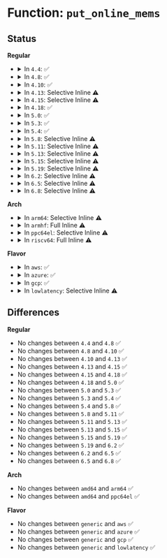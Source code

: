 # Function: <code>put_online_mems</code>

## Status
<b>Regular</b>
<ul>
<li>
<details>
<summary>In <code>4.4</code>: ✅</summary>

```c
void put_online_mems();
```

**Collision:** Unique Global

**Inline:** No

**Transformation:** False

**Instances:**

```
In mm/memory_hotplug.c (ffffffff811efbd0)
Location: mm/memory_hotplug.c:91
Inline: False
Direct callers:
  - mm/slab_common.c:kmem_cache_shrink
  - mm/slab_common.c:kmem_cache_create
  - mm/slab_common.c:kmem_cache_create
  - mm/slab_common.c:kmem_cache_create
  - mm/slab_common.c:kmem_cache_destroy
  - mm/slab_common.c:memcg_create_kmem_cache
  - mm/slab_common.c:memcg_deactivate_kmem_caches
  - mm/slab_common.c:memcg_destroy_kmem_caches
  - mm/slub.c:show_slab_objects
  - mm/memory_hotplug.c:set_online_page_callback
  - mm/memory_hotplug.c:restore_online_page_callback
  - mm/memory-failure.c:soft_offline_page
  - mm/memory-failure.c:soft_offline_page
  - mm/memory-failure.c:soft_offline_page
```
**Symbols:**

```
ffffffff811efbd0-ffffffff811efc4c: put_online_mems (STB_GLOBAL)
```
</details>
</li>
<li>
<details>
<summary>In <code>4.8</code>: ✅</summary>

```c
void put_online_mems();
```

**Collision:** Unique Global

**Inline:** No

**Transformation:** False

**Instances:**

```
In mm/memory_hotplug.c (ffffffff8120f010)
Location: mm/memory_hotplug.c:111
Inline: False
Direct callers:
  - mm/slab_common.c:kmem_cache_shrink
  - mm/slab_common.c:kmem_cache_destroy
  - mm/slab_common.c:memcg_destroy_kmem_caches
  - mm/slab_common.c:memcg_deactivate_kmem_caches
  - mm/slab_common.c:memcg_create_kmem_cache
  - mm/slab_common.c:kmem_cache_create
  - mm/slab_common.c:kmem_cache_create
  - mm/slab_common.c:kmem_cache_create
  - mm/slub.c:show_slab_objects
  - mm/memory_hotplug.c:restore_online_page_callback
  - mm/memory_hotplug.c:set_online_page_callback
  - mm/memory-failure.c:soft_offline_page
  - mm/memory-failure.c:soft_offline_page
  - mm/memory-failure.c:soft_offline_page
```
**Symbols:**

```
ffffffff8120f010-ffffffff8120f08c: put_online_mems (STB_GLOBAL)
```
</details>
</li>
<li>
<details>
<summary>In <code>4.10</code>: ✅</summary>

```c
void put_online_mems();
```

**Collision:** Unique Global

**Inline:** No

**Transformation:** False

**Instances:**

```
In mm/memory_hotplug.c (ffffffff812210d0)
Location: mm/memory_hotplug.c:111
Inline: False
Direct callers:
  - mm/slab_common.c:kmem_cache_shrink
  - mm/slab_common.c:kmem_cache_destroy
  - mm/slab_common.c:memcg_destroy_kmem_caches
  - mm/slab_common.c:memcg_deactivate_kmem_caches
  - mm/slab_common.c:memcg_create_kmem_cache
  - mm/slab_common.c:kmem_cache_create
  - mm/slab_common.c:kmem_cache_create
  - mm/slab_common.c:kmem_cache_create
  - mm/slub.c:show_slab_objects
  - mm/memory_hotplug.c:restore_online_page_callback
  - mm/memory_hotplug.c:set_online_page_callback
  - mm/memory-failure.c:soft_offline_page
  - mm/memory-failure.c:soft_offline_page
  - mm/memory-failure.c:soft_offline_page
```
**Symbols:**

```
ffffffff812210d0-ffffffff8122114c: put_online_mems (STB_GLOBAL)
```
</details>
</li>
<li>
<details>
<summary>In <code>4.13</code>: Selective Inline ⚠️</summary>

```c
void put_online_mems();
```

**Collision:** Unique Global

**Inline:** Selective

**Transformation:** False

**Instances:**

```
In mm/memory_hotplug.c (ffffffff8122c4db)
Location: mm/memory_hotplug.c:62
Inline: True
Inline callers:
  - mm/memory_hotplug.c:restore_online_page_callback
  - mm/memory_hotplug.c:set_online_page_callback
Direct callers:
  - mm/slab_common.c:kmem_cache_shrink
  - mm/slab_common.c:kmem_cache_destroy
  - mm/slab_common.c:memcg_destroy_kmem_caches
  - mm/slab_common.c:memcg_deactivate_kmem_caches
  - mm/slab_common.c:kmemcg_deactivate_workfn
  - mm/slab_common.c:memcg_create_kmem_cache
  - mm/slab_common.c:kmem_cache_create
  - mm/slab_common.c:kmem_cache_create
  - mm/slab_common.c:kmem_cache_create
  - mm/slab_common.c:kmem_cache_create
  - mm/slub.c:show_slab_objects
  - mm/memory-failure.c:soft_offline_page
  - mm/memory-failure.c:soft_offline_page
  - mm/memory-failure.c:soft_offline_page
```
**Symbols:**

```
ffffffff8122c990-ffffffff8122c9bc: put_online_mems (STB_GLOBAL)
```
</details>
</li>
<li>
<details>
<summary>In <code>4.15</code>: Selective Inline ⚠️</summary>

```c
void put_online_mems();
```

**Collision:** Unique Global

**Inline:** Selective

**Transformation:** False

**Instances:**

```
In mm/memory_hotplug.c (ffffffff81247cbb)
Location: mm/memory_hotplug.c:64
Inline: True
Inline callers:
  - mm/memory_hotplug.c:restore_online_page_callback
  - mm/memory_hotplug.c:set_online_page_callback
Direct callers:
  - mm/slab_common.c:kmem_cache_shrink
  - mm/slab_common.c:kmem_cache_destroy
  - mm/slab_common.c:memcg_destroy_kmem_caches
  - mm/slab_common.c:memcg_deactivate_kmem_caches
  - mm/slab_common.c:kmemcg_deactivate_workfn
  - mm/slab_common.c:memcg_create_kmem_cache
  - mm/slab_common.c:kmem_cache_create
  - mm/slab_common.c:kmem_cache_create
  - mm/slab_common.c:kmem_cache_create
  - mm/slab_common.c:kmem_cache_create
  - mm/slub.c:show_slab_objects
  - mm/memory-failure.c:soft_offline_page
  - mm/memory-failure.c:soft_offline_page
  - mm/memory-failure.c:soft_offline_page
```
**Symbols:**

```
ffffffff812481c0-ffffffff812481ed: put_online_mems (STB_GLOBAL)
```
</details>
</li>
<li>
<details>
<summary>In <code>4.18</code>: ✅</summary>

```c
void put_online_mems();
```

**Collision:** Unique Global

**Inline:** No

**Transformation:** False

**Instances:**

```
In mm/memory_hotplug.c (ffffffff8126baf0)
Location: mm/memory_hotplug.c:64
Inline: False
Direct callers:
  - mm/slab_common.c:kmem_cache_shrink
  - mm/slab_common.c:kmem_cache_destroy
  - mm/slab_common.c:memcg_destroy_kmem_caches
  - mm/slab_common.c:memcg_deactivate_kmem_caches
  - mm/slab_common.c:kmemcg_deactivate_workfn
  - mm/slab_common.c:memcg_create_kmem_cache
  - mm/slab_common.c:kmem_cache_create_usercopy
  - mm/slab_common.c:kmem_cache_create_usercopy
  - mm/slab_common.c:kmem_cache_create_usercopy
  - mm/slab_common.c:kmem_cache_create_usercopy
  - mm/slab_common.c:kmem_cache_create_usercopy
  - mm/slub.c:show_slab_objects
  - mm/memory_hotplug.c:restore_online_page_callback
  - mm/memory_hotplug.c:set_online_page_callback
  - mm/memory-failure.c:soft_offline_page
  - mm/memory-failure.c:soft_offline_page
  - mm/memory-failure.c:soft_offline_page
```
**Symbols:**

```
ffffffff8126baf0-ffffffff8126bb1d: put_online_mems (STB_GLOBAL)
```
</details>
</li>
<li>
<details>
<summary>In <code>5.0</code>: ✅</summary>

```c
void put_online_mems();
```

**Collision:** Unique Global

**Inline:** No

**Transformation:** False

**Instances:**

```
In mm/memory_hotplug.c (ffffffff812803f0)
Location: mm/memory_hotplug.c:64
Inline: False
Direct callers:
  - mm/slab_common.c:kmem_cache_shrink
  - mm/slab_common.c:kmem_cache_destroy
  - mm/slab_common.c:memcg_destroy_kmem_caches
  - mm/slab_common.c:memcg_deactivate_kmem_caches
  - mm/slab_common.c:kmemcg_deactivate_workfn
  - mm/slab_common.c:memcg_create_kmem_cache
  - mm/slab_common.c:kmem_cache_create_usercopy
  - mm/slab_common.c:kmem_cache_create_usercopy
  - mm/slab_common.c:kmem_cache_create_usercopy
  - mm/slab_common.c:kmem_cache_create_usercopy
  - mm/slab_common.c:kmem_cache_create_usercopy
  - mm/slub.c:show_slab_objects
  - mm/memory_hotplug.c:restore_online_page_callback
  - mm/memory_hotplug.c:set_online_page_callback
  - mm/memory-failure.c:soft_offline_page
  - mm/memory-failure.c:soft_offline_page
  - mm/memory-failure.c:soft_offline_page
```
**Symbols:**

```
ffffffff812803f0-ffffffff8128041d: put_online_mems (STB_GLOBAL)
```
</details>
</li>
<li>
<details>
<summary>In <code>5.3</code>: ✅</summary>

```c
void put_online_mems();
```

**Collision:** Unique Global

**Inline:** No

**Transformation:** False

**Instances:**

```
In mm/memory_hotplug.c (ffffffff8129c730)
Location: mm/memory_hotplug.c:66
Inline: False
Direct callers:
  - mm/slab_common.c:kmem_cache_shrink
  - mm/slab_common.c:kmem_cache_destroy
  - mm/slab_common.c:memcg_deactivate_kmem_caches
  - mm/slab_common.c:kmemcg_workfn
  - mm/slab_common.c:memcg_create_kmem_cache
  - mm/slab_common.c:kmem_cache_create_usercopy
  - mm/slab_common.c:kmem_cache_create_usercopy
  - mm/slab_common.c:kmem_cache_create_usercopy
  - mm/slab_common.c:kmem_cache_create_usercopy
  - mm/slab_common.c:kmem_cache_create_usercopy
  - mm/slub.c:show_slab_objects
  - mm/memory_hotplug.c:restore_online_page_callback
  - mm/memory_hotplug.c:set_online_page_callback
  - mm/memory-failure.c:soft_offline_page
  - mm/memory-failure.c:soft_offline_page
  - mm/memory-failure.c:soft_offline_page
```
**Symbols:**

```
ffffffff8129c730-ffffffff8129c75c: put_online_mems (STB_GLOBAL)
```
</details>
</li>
<li>
<details>
<summary>In <code>5.4</code>: ✅</summary>

```c
void put_online_mems();
```

**Collision:** Unique Global

**Inline:** No

**Transformation:** False

**Instances:**

```
In mm/memory_hotplug.c (ffffffff812ac3d0)
Location: mm/memory_hotplug.c:66
Inline: False
Direct callers:
  - mm/slab_common.c:kmem_cache_shrink_all
  - mm/slab_common.c:kmem_cache_shrink
  - mm/slab_common.c:kmem_cache_destroy
  - mm/slab_common.c:memcg_deactivate_kmem_caches
  - mm/slab_common.c:kmemcg_workfn
  - mm/slab_common.c:memcg_create_kmem_cache
  - mm/slab_common.c:kmem_cache_create_usercopy
  - mm/slab_common.c:kmem_cache_create_usercopy
  - mm/slab_common.c:kmem_cache_create_usercopy
  - mm/slab_common.c:kmem_cache_create_usercopy
  - mm/slab_common.c:kmem_cache_create_usercopy
  - mm/memory_hotplug.c:restore_online_page_callback
  - mm/memory_hotplug.c:set_online_page_callback
  - mm/memory-failure.c:soft_offline_page
  - mm/memory-failure.c:soft_offline_page
  - mm/memory-failure.c:soft_offline_page
```
**Symbols:**

```
ffffffff812ac3d0-ffffffff812ac3fc: put_online_mems (STB_GLOBAL)
```
</details>
</li>
<li>
<details>
<summary>In <code>5.8</code>: Selective Inline ⚠️</summary>

```c
void put_online_mems();
```

**Collision:** Unique Global

**Inline:** Selective

**Transformation:** False

**Instances:**

```
In mm/memory_hotplug.c (ffffffff812e0857)
Location: mm/memory_hotplug.c:64
Inline: True
Inline callers:
  - mm/memory_hotplug.c:restore_online_page_callback
  - mm/memory_hotplug.c:set_online_page_callback
Direct callers:
  - mm/slab_common.c:kmem_cache_shrink_all
  - mm/slab_common.c:kmem_cache_shrink_all
  - mm/slab_common.c:kmem_cache_destroy
  - mm/slab_common.c:memcg_deactivate_kmem_caches
  - mm/slab_common.c:kmemcg_workfn
  - mm/slab_common.c:memcg_create_kmem_cache
  - mm/slab_common.c:kmem_cache_create_usercopy
  - mm/slab_common.c:kmem_cache_create_usercopy
  - mm/slab_common.c:kmem_cache_create_usercopy
  - mm/slab_common.c:kmem_cache_create_usercopy
  - mm/slab_common.c:kmem_cache_create_usercopy
  - mm/memory-failure.c:soft_offline_page
```
**Symbols:**

```
ffffffff812e1560-ffffffff812e159c: put_online_mems (STB_GLOBAL)
```
</details>
</li>
<li>
<details>
<summary>In <code>5.11</code>: Selective Inline ⚠️</summary>

```c
void put_online_mems();
```

**Collision:** Unique Global

**Inline:** Selective

**Transformation:** False

**Instances:**

```
In mm/memory_hotplug.c (ffffffff812eb4e7)
Location: mm/memory_hotplug.c:64
Inline: True
Inline callers:
  - mm/memory_hotplug.c:restore_online_page_callback
  - mm/memory_hotplug.c:set_online_page_callback
Direct callers:
  - mm/slab_common.c:kmem_cache_shrink
  - mm/slab_common.c:kmem_cache_destroy
  - mm/slab_common.c:kmem_cache_create_usercopy
  - mm/slab_common.c:kmem_cache_create_usercopy
  - mm/slab_common.c:kmem_cache_create_usercopy
  - mm/slab_common.c:kmem_cache_create_usercopy
  - mm/slab_common.c:kmem_cache_create_usercopy
  - mm/memory-failure.c:soft_offline_page
```
**Symbols:**

```
ffffffff812ec4b0-ffffffff812ec4ec: put_online_mems (STB_GLOBAL)
```
</details>
</li>
<li>
<details>
<summary>In <code>5.13</code>: Selective Inline ⚠️</summary>

```c
void put_online_mems();
```

**Collision:** Unique Global

**Inline:** Selective

**Transformation:** False

**Instances:**

```
In mm/memory_hotplug.c (ffffffff812c61f7)
Location: mm/memory_hotplug.c:74
Inline: True
Inline callers:
  - mm/memory_hotplug.c:restore_online_page_callback
  - mm/memory_hotplug.c:set_online_page_callback
Direct callers:
  - mm/memory-failure.c:soft_offline_page
```
**Symbols:**

```
ffffffff812c6d50-ffffffff812c6d8c: put_online_mems (STB_GLOBAL)
```
</details>
</li>
<li>
<details>
<summary>In <code>5.15</code>: Selective Inline ⚠️</summary>

```c
void put_online_mems();
```

**Collision:** Unique Global

**Inline:** Selective

**Transformation:** False

**Instances:**

```
In mm/memory_hotplug.c (ffffffff8130ac57)
Location: mm/memory_hotplug.c:139
Inline: True
Inline callers:
  - mm/memory_hotplug.c:restore_online_page_callback
  - mm/memory_hotplug.c:set_online_page_callback
Direct callers:
  - mm/migrate.c:migration_online_cpu
  - mm/memory-failure.c:soft_offline_page
```
**Symbols:**

```
ffffffff8130b840-ffffffff8130b87c: put_online_mems (STB_GLOBAL)
```
</details>
</li>
<li>
<details>
<summary>In <code>5.19</code>: Selective Inline ⚠️</summary>

```c
void put_online_mems();
```

**Collision:** Unique Global

**Inline:** Selective

**Transformation:** False

**Instances:**

```
In mm/memory_hotplug.c (ffffffff81373b08)
Location: mm/memory_hotplug.c:156
Inline: True
Inline callers:
  - mm/memory_hotplug.c:restore_online_page_callback
  - mm/memory_hotplug.c:set_online_page_callback
Direct callers:
  - mm/migrate.c:set_migration_target_nodes
  - mm/memory-failure.c:soft_offline_page
```
**Symbols:**

```
ffffffff813747d0-ffffffff81374834: put_online_mems (STB_GLOBAL)
```
</details>
</li>
<li>
<details>
<summary>In <code>6.2</code>: Selective Inline ⚠️</summary>

```c
void put_online_mems();
```

**Collision:** Unique Global

**Inline:** Selective

**Transformation:** False

**Instances:**

```
In mm/memory_hotplug.c (ffffffff813f1238)
Location: mm/memory_hotplug.c:148
Inline: True
Inline callers:
  - mm/memory_hotplug.c:restore_online_page_callback
  - mm/memory_hotplug.c:set_online_page_callback
Direct callers:
  - mm/vmscan.c:lru_gen_change_state
  - mm/memory-failure.c:soft_offline_page
```
**Symbols:**

```
ffffffff813f20d0-ffffffff813f2134: put_online_mems (STB_GLOBAL)
```
</details>
</li>
<li>
<details>
<summary>In <code>6.5</code>: Selective Inline ⚠️</summary>

```c
void put_online_mems();
```

**Collision:** Unique Global

**Inline:** Selective

**Transformation:** False

**Instances:**

```
In mm/memory_hotplug.c (ffffffff81424c78)
Location: mm/memory_hotplug.c:147
Inline: True
Inline callers:
  - mm/memory_hotplug.c:restore_online_page_callback
  - mm/memory_hotplug.c:set_online_page_callback
Direct callers:
  - mm/vmscan.c:lru_gen_change_state
  - mm/memory-failure.c:soft_offline_page
```
**Symbols:**

```
ffffffff81425b90-ffffffff81425bf4: put_online_mems (STB_GLOBAL)
```
</details>
</li>
<li>
<details>
<summary>In <code>6.8</code>: Selective Inline ⚠️</summary>

```c
void put_online_mems();
```

**Collision:** Unique Global

**Inline:** Selective

**Transformation:** False

**Instances:**

```
In mm/memory_hotplug.c (ffffffff81451fb8)
Location: mm/memory_hotplug.c:215
Inline: True
Inline callers:
  - mm/memory_hotplug.c:restore_online_page_callback
  - mm/memory_hotplug.c:set_online_page_callback
Direct callers:
  - mm/vmscan.c:lru_gen_change_state
  - mm/memory-failure.c:soft_offline_page
```
**Symbols:**

```
ffffffff81452dd0-ffffffff81452e34: put_online_mems (STB_GLOBAL)
```
</details>
</li>
</ul>
<b>Arch</b>
<ul>
<li>
<details>
<summary>In <code>arm64</code>: Selective Inline ⚠️</summary>

```c
void put_online_mems();
```

**Collision:** Unique Global

**Inline:** Selective

**Transformation:** False

**Instances:**

```
In mm/memory_hotplug.c (ffff80001034dda0)
Location: mm/memory_hotplug.c:66
Inline: True
Inline callers:
  - mm/memory_hotplug.c:restore_online_page_callback
  - mm/memory_hotplug.c:set_online_page_callback
Direct callers:
  - mm/slab_common.c:kmem_cache_shrink_all
  - mm/slab_common.c:kmem_cache_shrink
  - mm/slab_common.c:kmem_cache_destroy
  - mm/slab_common.c:memcg_deactivate_kmem_caches
  - mm/slab_common.c:kmemcg_workfn
  - mm/slab_common.c:memcg_create_kmem_cache
  - mm/slab_common.c:kmem_cache_create_usercopy
  - mm/slab_common.c:kmem_cache_create_usercopy
  - mm/slab_common.c:kmem_cache_create_usercopy
  - mm/slab_common.c:kmem_cache_create_usercopy
  - mm/memory-failure.c:soft_offline_page
  - mm/memory-failure.c:soft_offline_page
  - mm/memory-failure.c:soft_offline_page
```
**Symbols:**

```
ffff80001034df90-ffff80001034dfdc: put_online_mems (STB_GLOBAL)
```
</details>
</li>
<li>
<details>
<summary>In <code>armhf</code>: Full Inline ⚠️</summary>

**Collision:** Unique Static

**Inline:** Full

**Transformation:** False

**Instances:**

```
In mm/slab_common.c (0)
Location: include/linux/memory_hotplug.h:275
Inline: True
```
</details>
</li>
<li>
<details>
<summary>In <code>ppc64el</code>: Selective Inline ⚠️</summary>

```c
void put_online_mems();
```

**Collision:** Unique Global

**Inline:** Selective

**Transformation:** False

**Instances:**

```
In mm/memory_hotplug.c (c00000000042de7c)
Location: mm/memory_hotplug.c:66
Inline: True
Inline callers:
  - mm/memory_hotplug.c:restore_online_page_callback
  - mm/memory_hotplug.c:set_online_page_callback
Direct callers:
  - mm/slab_common.c:kmem_cache_shrink_all
  - mm/slab_common.c:kmem_cache_shrink
  - mm/slab_common.c:kmem_cache_destroy
  - mm/slab_common.c:memcg_deactivate_kmem_caches
  - mm/slab_common.c:kmemcg_workfn
  - mm/slab_common.c:memcg_create_kmem_cache
  - mm/slab_common.c:memcg_create_kmem_cache
  - mm/slab_common.c:kmem_cache_create_usercopy
  - mm/slab_common.c:kmem_cache_create_usercopy
  - mm/slab_common.c:kmem_cache_create_usercopy
  - mm/slab_common.c:kmem_cache_create_usercopy
  - mm/memory-failure.c:soft_offline_page
  - mm/memory-failure.c:soft_offline_page
  - mm/memory-failure.c:soft_offline_page
```
**Symbols:**

```
c00000000042e6a0-c00000000042e718: put_online_mems (STB_GLOBAL)
```
</details>
</li>
<li>
<details>
<summary>In <code>riscv64</code>: Full Inline ⚠️</summary>

**Collision:** Unique Static

**Inline:** Full

**Transformation:** False

**Instances:**

```
In mm/slab_common.c (ffffffe0001fd4ea)
Location: include/linux/memory_hotplug.h:275
Inline: True
Inline callers:
  - mm/slab_common.c:kmem_cache_shrink_all
  - mm/slab_common.c:kmem_cache_destroy
```
</details>
</li>
</ul>
<b>Flavor</b>
<ul>
<li>
<details>
<summary>In <code>aws</code>: ✅</summary>

```c
void put_online_mems();
```

**Collision:** Unique Global

**Inline:** No

**Transformation:** False

**Instances:**

```
In mm/memory_hotplug.c (ffffffff812a49b0)
Location: mm/memory_hotplug.c:66
Inline: False
Direct callers:
  - mm/slab_common.c:kmem_cache_shrink_all
  - mm/slab_common.c:kmem_cache_shrink
  - mm/slab_common.c:kmem_cache_destroy
  - mm/slab_common.c:memcg_deactivate_kmem_caches
  - mm/slab_common.c:kmemcg_workfn
  - mm/slab_common.c:memcg_create_kmem_cache
  - mm/slab_common.c:kmem_cache_create_usercopy
  - mm/slab_common.c:kmem_cache_create_usercopy
  - mm/slab_common.c:kmem_cache_create_usercopy
  - mm/slab_common.c:kmem_cache_create_usercopy
  - mm/slab_common.c:kmem_cache_create_usercopy
  - mm/memory_hotplug.c:restore_online_page_callback
  - mm/memory_hotplug.c:set_online_page_callback
  - mm/memory-failure.c:soft_offline_page
  - mm/memory-failure.c:soft_offline_page
  - mm/memory-failure.c:soft_offline_page
```
**Symbols:**

```
ffffffff812a49b0-ffffffff812a49dc: put_online_mems (STB_GLOBAL)
```
</details>
</li>
<li>
<details>
<summary>In <code>azure</code>: ✅</summary>

```c
void put_online_mems();
```

**Collision:** Unique Global

**Inline:** No

**Transformation:** False

**Instances:**

```
In mm/memory_hotplug.c (ffffffff81296480)
Location: mm/memory_hotplug.c:66
Inline: False
Direct callers:
  - mm/slab_common.c:kmem_cache_shrink_all
  - mm/slab_common.c:kmem_cache_shrink
  - mm/slab_common.c:kmem_cache_destroy
  - mm/slab_common.c:memcg_deactivate_kmem_caches
  - mm/slab_common.c:kmemcg_workfn
  - mm/slab_common.c:memcg_create_kmem_cache
  - mm/slab_common.c:kmem_cache_create_usercopy
  - mm/slab_common.c:kmem_cache_create_usercopy
  - mm/slab_common.c:kmem_cache_create_usercopy
  - mm/slab_common.c:kmem_cache_create_usercopy
  - mm/slab_common.c:kmem_cache_create_usercopy
  - mm/memory_hotplug.c:restore_online_page_callback
  - mm/memory_hotplug.c:set_online_page_callback
  - mm/memory-failure.c:soft_offline_page
  - mm/memory-failure.c:soft_offline_page
  - mm/memory-failure.c:soft_offline_page
```
**Symbols:**

```
ffffffff81296480-ffffffff812964ac: put_online_mems (STB_GLOBAL)
```
</details>
</li>
<li>
<details>
<summary>In <code>gcp</code>: ✅</summary>

```c
void put_online_mems();
```

**Collision:** Unique Global

**Inline:** No

**Transformation:** False

**Instances:**

```
In mm/memory_hotplug.c (ffffffff812a27c0)
Location: mm/memory_hotplug.c:66
Inline: False
Direct callers:
  - mm/slab_common.c:kmem_cache_shrink_all
  - mm/slab_common.c:kmem_cache_shrink
  - mm/slab_common.c:kmem_cache_destroy
  - mm/slab_common.c:memcg_deactivate_kmem_caches
  - mm/slab_common.c:kmemcg_workfn
  - mm/slab_common.c:memcg_create_kmem_cache
  - mm/slab_common.c:kmem_cache_create_usercopy
  - mm/slab_common.c:kmem_cache_create_usercopy
  - mm/slab_common.c:kmem_cache_create_usercopy
  - mm/slab_common.c:kmem_cache_create_usercopy
  - mm/slab_common.c:kmem_cache_create_usercopy
  - mm/memory_hotplug.c:restore_online_page_callback
  - mm/memory_hotplug.c:set_online_page_callback
  - mm/memory-failure.c:soft_offline_page
  - mm/memory-failure.c:soft_offline_page
  - mm/memory-failure.c:soft_offline_page
```
**Symbols:**

```
ffffffff812a27c0-ffffffff812a27ec: put_online_mems (STB_GLOBAL)
```
</details>
</li>
<li>
<details>
<summary>In <code>lowlatency</code>: Selective Inline ⚠️</summary>

```c
void put_online_mems();
```

**Collision:** Unique Global

**Inline:** Selective

**Transformation:** False

**Instances:**

```
In mm/memory_hotplug.c (ffffffff812b2452)
Location: mm/memory_hotplug.c:66
Inline: True
Inline callers:
  - mm/memory_hotplug.c:restore_online_page_callback
  - mm/memory_hotplug.c:set_online_page_callback
Direct callers:
  - mm/slab_common.c:kmem_cache_shrink_all
  - mm/slab_common.c:kmem_cache_shrink
  - mm/slab_common.c:kmem_cache_destroy
  - mm/slab_common.c:memcg_deactivate_kmem_caches
  - mm/slab_common.c:kmemcg_workfn
  - mm/slab_common.c:memcg_create_kmem_cache
  - mm/slab_common.c:kmem_cache_create_usercopy
  - mm/slab_common.c:kmem_cache_create_usercopy
  - mm/slab_common.c:kmem_cache_create_usercopy
  - mm/slab_common.c:kmem_cache_create_usercopy
  - mm/slab_common.c:kmem_cache_create_usercopy
  - mm/memory-failure.c:soft_offline_page
  - mm/memory-failure.c:soft_offline_page
  - mm/memory-failure.c:soft_offline_page
```
**Symbols:**

```
ffffffff812b2b30-ffffffff812b2b74: put_online_mems (STB_GLOBAL)
```
</details>
</li>
</ul>

## Differences
<b>Regular</b>
<ul>
<li>
No changes between <code>4.4</code> and <code>4.8</code> ✅
</li>
<li>
No changes between <code>4.8</code> and <code>4.10</code> ✅
</li>
<li>
No changes between <code>4.10</code> and <code>4.13</code> ✅
</li>
<li>
No changes between <code>4.13</code> and <code>4.15</code> ✅
</li>
<li>
No changes between <code>4.15</code> and <code>4.18</code> ✅
</li>
<li>
No changes between <code>4.18</code> and <code>5.0</code> ✅
</li>
<li>
No changes between <code>5.0</code> and <code>5.3</code> ✅
</li>
<li>
No changes between <code>5.3</code> and <code>5.4</code> ✅
</li>
<li>
No changes between <code>5.4</code> and <code>5.8</code> ✅
</li>
<li>
No changes between <code>5.8</code> and <code>5.11</code> ✅
</li>
<li>
No changes between <code>5.11</code> and <code>5.13</code> ✅
</li>
<li>
No changes between <code>5.13</code> and <code>5.15</code> ✅
</li>
<li>
No changes between <code>5.15</code> and <code>5.19</code> ✅
</li>
<li>
No changes between <code>5.19</code> and <code>6.2</code> ✅
</li>
<li>
No changes between <code>6.2</code> and <code>6.5</code> ✅
</li>
<li>
No changes between <code>6.5</code> and <code>6.8</code> ✅
</li>
</ul>
<b>Arch</b>
<ul>
<li>
No changes between <code>amd64</code> and <code>arm64</code> ✅
</li>
<li>
No changes between <code>amd64</code> and <code>ppc64el</code> ✅
</li>
</ul>
<b>Flavor</b>
<ul>
<li>
No changes between <code>generic</code> and <code>aws</code> ✅
</li>
<li>
No changes between <code>generic</code> and <code>azure</code> ✅
</li>
<li>
No changes between <code>generic</code> and <code>gcp</code> ✅
</li>
<li>
No changes between <code>generic</code> and <code>lowlatency</code> ✅
</li>
</ul>
